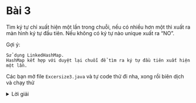 # Bài 3
Tìm ký tự chỉ xuất hiện một lần trong chuỗi, nếu có nhiều hơn một thì xuất ra màn hình ký tự đầu tiên. Nếu không có ký tự nào unique xuất ra “NO”.

Gợi ý:

    Sử dụng LinkedHashMap. 
    HashMap kết hợp với duyệt lại chuỗi để tìm ra ký tự đầu tiên xuất hiện một lần.


Các bạn mở file `Excersize3.java` và tự code thử đi nha, xong rồi biên dịch và chạy thử

<details>
    <summary>Lời giải</summary>
    ```
    
        import java.util.HashMap;
        import java.util.LinkedHashMap;
        import java.util.Map;


        public class Excersize3 {

            public static void main(String[] args) {
                findNonRepeat1("java");
                findNonRepeat1("siwss");
                findNonRepeat1("hello");

                System.out.println("--------------------------------------");

                findNonRepeat2("java");
                findNonRepeat2("siwss");
                findNonRepeat2("hello");

            }

            public static void findNonRepeat1(String str) {
                if (str == null || str.isEmpty()) {
                    System.out.println("NO");
                }

                LinkedHashMap<Character, Integer> map = new LinkedHashMap<>();
                for (int i = 0; i < str.length(); i++) {
                    if (map.containsKey(str.charAt(i))) {
                        map.compute(str.charAt(i), (k, v) -> v + 1);
                    } else {
                        map.put(str.charAt(i), 1);
                    }
                }

                for (Map.Entry<Character, Integer> entry : map.entrySet()) {
                    if (entry.getValue() == 1) {
                        System.out.println(entry.getKey());
                        return;
                    }
                }
                System.out.println("NO");
            }

            public static void findNonRepeat2(String str) {
                if (str == null || str.isEmpty()) {
                    System.out.println("NO");
                }

                HashMap<Character, Integer> map = new HashMap<>();
                for (int i = 0; i < str.length(); i++) {
                    if (map.containsKey(str.charAt(i))) {
                        map.compute(str.charAt(i), (k, v) -> v + 1);
                    } else {
                        map.put(str.charAt(i), 1);


                    }
                }

                for (int i = 0; i < str.length(); i++) {
                    if (map.get(str.charAt(i)) == 1) {
                        System.out.println(str.charAt(i));
                        return;
                    }
                }
            }


        }

    ```
</details>